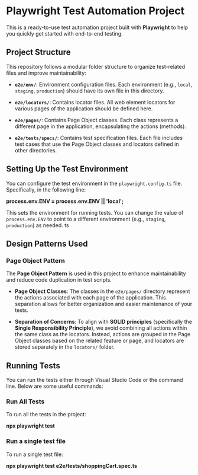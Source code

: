 # Playwright Test Automation Project

This is a ready-to-use test automation project built with **Playwright** to help you quickly get started with end-to-end testing.

## Project Structure

This repository follows a modular folder structure to organize test-related files and improve maintainability:

- **`e2e/env/`**: Environment configuration files. Each environment (e.g., `local`, `staging`, `production`) should have its own file in this directory.
  
- **`e2e/locators/`**: Contains locator files. All web element locators for various pages of the application should be defined here.

- **`e2e/pages/`**: Contains Page Object classes. Each class represents a different page in the application, encapsulating the actions (methods).

- **`e2e/tests/specs/`**: Contains test specification files. Each file includes test cases that use the Page Object classes and locators defined in other directories.

## Setting Up the Test Environment

You can configure the test environment in the `playwright.config.ts` file. Specifically, in the following line:


**process.env.ENV = process.env.ENV || 'local';**

This sets the environment for running tests. You can change the value of `process.env.ENV` to point to a different environment (e.g., `staging`, `production`) as needed.
ts

## Design Patterns Used

### Page Object Pattern

The **Page Object Pattern** is used in this project to enhance maintainability and reduce code duplication in test scripts.

- **Page Object Classes**: The classes in the `e2e/pages/` directory represent the actions associated with each page of the application. This separation allows for better organization and easier maintenance of your tests.

- **Separation of Concerns**: To align with **SOLID principles** (specifically the **Single Responsibility Principle**), we avoid combining all actions within the same class as the locators. Instead, actions are grouped in the Page Object classes based on the related feature or page, and locators are stored separately in the `locators/` folder.

## Running Tests

You can run the tests either through Visual Studio Code or the command line. Below are some useful commands:

### Run All Tests
To run all the tests in the project:

**npx playwright test**

### Run a single test file
To run a single test file:

**npx playwright test e2e/tests/shoppingCart.spec.ts**
